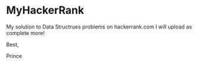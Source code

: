 # MyHackerRank

My solution to Data Structrues problems on hackerrank.com
I will upload as complete more!

Best,

Prince
